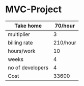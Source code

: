 # MVC-Project
| Take home         | 70/hour  |
|-------------------|----------|
| multiplier        | 3        |
| billing rate      | 210/hour |
| hours/work        | 10       |
| weeks             | 4        |
| no of developers  | 4        |
| Cost              | 33600    |
